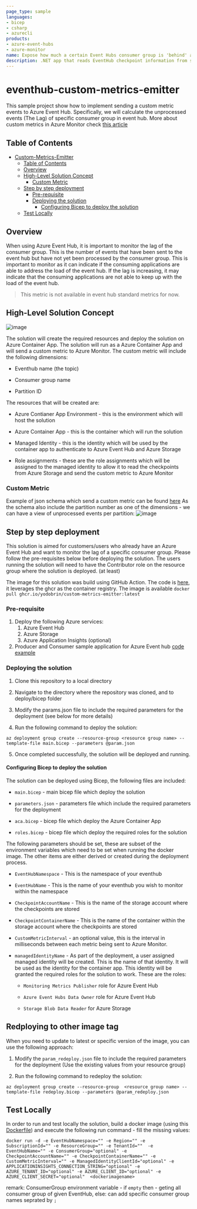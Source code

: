 ```yaml
---
page_type: sample
languages:
- bicep
- csharp
- azurecli
products:
- azure-event-hubs
- azure-monitor
name: Expose how much a certain Event Hubs consumer group is 'behind' as a custom Azure Monitor metric.
description: .NET app that reads EventHub checkpoint information from storage, computes how much 'behind' a certain consumer group is, and emits the lag as a custom metric to Azure Monitor.
---
```


# eventhub-custom-metrics-emitter

This sample project show how to implement sending a custom metric events to Azure Event Hub. Specifically, we will calculate the unprocessed events (The Lag) of specific consumer group in event hub. More about custom metrics in Azure Monitor check [this article](https://learn.microsoft.com/en-us/azure/azure-monitor/essentials/metrics-custom-overview)


## Table of Contents
- [Custom-Metrics-Emitter](#custom-metrics-emitter)
  - [Table of Contents](#table-of-contents)
  - [Overview](#overview)
  - [High-Level Solution Concept](#high-level-solution-concept)
    - [Custom Metric](#custom-metric)
  - [Step by step deployment](#step-by-step-deployment)
    - [Pre-requisite](#pre-requisite)
    - [Deploying the solution](#deploying-the-solution)
      - [Configuring Bicep to deploy the solution](#configuring-bicep-to-deploy-the-solution)
  - [Test Locally](#test-locally)

## Overview

When using Azure Event Hub, it is important to monitor the lag of the consumer group. This is the number of events that have been sent to the event hub but have not yet been processed by the consumer group. This is important to monitor as it can indicate if the consuming applications are able to address the load of the event hub. If the lag is increasing, it may indicate that the consuming applications are not able to keep up with the load of the event hub.

> This metric is not available in event hub standard metrics for now.


## High-Level Solution Concept

![image](design/design.png)

The solution will create the required resources and deploy the solution on Azure Container App. The solution will run as a Azure Container App and will send a custom metric to Azure Monitor. The custom metric will include the following dimensions:

- Eventhub name (the topic)

- Consumer group name

- Partition ID

The resources that will be created are:

- Azure Contianer App Environment - this is the environment which will host the solution

- Azure Container App - this is the container which will run the solution

- Managed Identity - this is the identity which will be used by the container app to authenticate to Azure Event Hub and Azure Storage

- Role assignments - these are the role assignments which will be assigned to the managed identity to allow it to read the checkpoints from Azure Storage and send the custom metric to Azure Monitor

### Custom Metric

Example of json schema which send a custom metric can be found [here](test/custom1.json)
As the schema also include the partition number as one of the dimensions - we can have a view of unprocessed events per partition:
![image](design/view.png)



## Step by step deployment 

This solution is aimed for customers/users who already have an Azure Event Hub and want to monitor the lag of a specific consumer group. Please follow the pre-requisites below before deploying the solution. The users running the solution will need to have the Contributor role on the resource group where the solution is deployed. (at least)

The image for this solution was build using GitHub Action. The code is [here](.github/workflows/ghcr_build_push.yml), it leverages the ghcr as the container registry. The image is available ```docker pull ghcr.io/yodobrin/custom-metrics-emitter:latest``` 

### Pre-requisite
1. Deploy the following Azure services:
   1.  Azure Event Hub
   2.  Azure Storage
   3.  Azure Application Insights (optional)
2. Producer and Consumer sample application for Azure Event hub [code example](https://learn.microsoft.com/en-us/azure/event-hubs/event-hubs-dotnet-standard-getstarted-send?tabs=passwordless%2Croles-azure-portal)

### Deploying the solution

1. Clone this repository to a local directory

2. Navigate to the directory where the repository was cloned, and to deploy/bicep folder

3. Modify the params.json file to include the required parameters for the deployment (see below for more details)

4. Run the following command to deploy the solution:

```azcli
az deployment group create --resource-group <resource group name> --template-file main.bicep --parameters @param.json
```

5. Once completed successfully, the solution will be deployed and running.


#### Configuring Bicep to deploy the solution

The solution can be deployed using Bicep, the following files are included:

- `main.bicep` - main bicep file which deploy the solution

- `parameters.json` - parameters file which include the required parameters for the deployment

- `aca.bicep` - bicep file which deploy the Azure Container App

- `roles.bicep` - bicep file which deploy the required roles for the solution

The following parameters should be set, these are subset of the environment variables which need to be set when running the docker image. The other items are either derived or created during the deployment process.

- `EventHubNamespace` - This is the namespace of your eventhub

- `EventHubName` - This is the name of your eventhub you wish to monitor within the namespace

- `CheckpointAccountName` - This is the name of the storage account where the checkpoints are stored

- `CheckpointContainerName` - This is the name of the container within the storage account where the checkpoints are stored

- `CustomMetricInterval` - an optional value, this is the interval in milliseconds between each metric being sent to Azure Monitor. 

- `managedIdentityName` - As part of the deployment, a user assigned managed identity will be created. This is the name of that identity. It will be used as the identity for the container app. This identity will be granted the required roles for the solution to work. These are the roles:

  - `Monitoring Metrics Publisher` role for Azure Event Hub

  - `Azure Event Hubs Data Owner` role for Azure Event Hub

  - `Storage Blob Data Reader` for Azure Storage

## Redploying to other image tag

When you need to update to latest or specific version of the image, you can use the following approach:

1. Modify the `param_redeploy.json` file to include the required parameters for the deployment (Use the existing values from your resource group)

2. Run the following command to redeploy the solution:

```azcli
az deployment group create --resource-group  <resource group name> --template-file redeploy.bicep --parameters @param_redeploy.json
```

## Test Locally
In order to run and test locally the solution, build a docker image (using this [Dockerfile](custom-metrics-emitter/Dockerfile)) and execute the following run command - fill the missing values: 

`docker run -d -e EventHubNamespace="" -e Region="" -e SubscriptionId="" -e ResourceGroup="" -e TenantId=""  -e EventHubName="" -e ConsumerGroup="optional" -e CheckpointAccountName="" -e CheckpointContainerName="" -e CustomMetricInterval="" -e ManagedIdentityClientId="optional" -e APPLICATIONINSIGHTS_CONNECTION_STRING="optional" -e AZURE_TENANT_ID="optional" -e AZURE_CLIENT_ID="optional" -e AZURE_CLIENT_SECRET="optional"  <dockerimagename>`

remark: ConsumerGroup environment variable - if `empty` then - geting all consumer group of given EventHub, else: can add specific consumer group names seprated by `;`